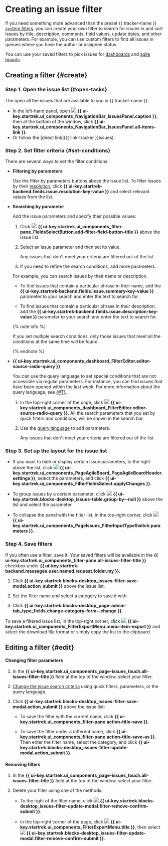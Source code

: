 # Creating an issue filter

If you need something more advanced than the preset {{ tracker-name }} [system filters](default-filters.md), you can create your own filter to search for issues in and sort issues by title, description, comments, field values, update dates, and other parameters. For example, you can use custom filters to find all issues in queues where you have the author or assignee status.

You can use your saved filters to pick issues for [dashboards](dashboard.md) and [agile boards](../manager/create-agile-board.md).

## Creating a filter {#create}

### Step 1. Open the issue list {#open-tasks}

The open all the issues that are available to you in {{ tracker-name }}:

* In the left-hand panel, open ![](../../_assets/tracker/svg/tasks.svg) **{{ ui-key.startrek.ui_components_NavigationBar_IssuesPanel.caption }}**, then at the bottom of the window, click **{{ ui-key.startrek.ui_components_NavigationBar_IssuesPanel.all-items-link }}**.
* Or follow the [direct link]({{ link-tracker }}issues).

### Step 2. Set filter criteria {#set-conditions}

There are several ways to set the filter conditions:

- **Filtering by parameters**

   Use the filter by parameters buttons above the issue list. To filter issues by their [resolution](../manager/create-resolution.md), click **{{ ui-key.startrek-backend.fields.issue.resolution-key-value }}** and select relevant values from the list.


- **Searching by parameter**

   Add the issue parameters and specify their possible values:

   1. Click ![](../../_assets/tracker/svg/add-filter.svg) **{{ ui-key.startrek.ui_components_filter-pane_FieldsSelectButton.add-filter-field-button-title }}** above the issue list.

   1. Select an issue parameter and then set its value.

      Any issues that don't meet your criteria are filtered out of the list.
   1. If you need to refine the search conditions, add more parameters.

   For example, you can search issues by their name or description.

   - To find issues that contain a particular phrase in their name, add the **{{ ui-key.startrek-backend.fields.issue.summary-key-value }}** parameter to your search and enter the text to search for.

   - To find issues that contain a particular phrase in their description, add the **{{ ui-key.startrek-backend.fields.issue.description-key-value }}** parameter to your search and enter the text to search for.


   {% note info %}

   If you set multiple search conditions, only those issues that meet all the conditions at the same time will be found.

   {% endnote %}

- **{{ ui-key.startrek.ui_components_dashboard_FilterEditor.editor-source-radio-query }}**

   You can use the query language to set special conditions that are not accessible via regular parameters. For instance, you can find issues that have been opened within the last week. For more information about the query language, see [{#T}](query-filter.md).

   1. In the top-right corner of the page, click ![](../../_assets/tracker/svg/query-language.svg) **{{ ui-key.startrek.ui_components_dashboard_FilterEditor.editor-source-radio-query }}**. All the search parameters that you set by quick filters and conditions, will be shown in the search bar.

   1. Use the [query language](query-filter.md) to add parameters.

      Any issues that don't meet your criteria are filtered out of the list.

### Step 3. Set up the layout for the issue list

- If you want to hide or display certain issue parameters, to the right above the list, click ![](../../_assets/tracker/svg/list-settings.svg) **{{ ui-key.startrek.ui_components_PageAgileBoard_PageAgileBoardHeader.settings }}**, select the parameters, and click **{{ ui-key.startrek.ui_components_FilterFieldsSelect.applyChanges }}**.

- To group issues by a certain parameter, click ![](../../_assets/tracker/svg/group.svg) **{{ ui-key.startrek.blocks-desktop_issues-table.group-by--null }}** above the list and select the parameter.

- To collapse the panel with the filter list, in the top-right corner, click ![](../../_assets/tracker/svg/icon-parameters.svg) **{{ ui-key.startrek.ui_components_PageIssues_FilterInputTypeSwitch.parameters }}**.

### Step 4. Save filters

If you often use a filter, save it. Your saved filters will be available in the **{{ ui-key.startrek.ui_components_filter-pane.all-issues-filter-title }}** checkbox under **{{ ui-key.startrek-backend.messages.user.named.request.folder.my }}**.

1. Click **{{ ui-key.startrek.blocks-desktop_issues-filter-save-modal.action_submit }}** above the issue list.

1. Set the filter name and select a category to save it with.

1. Click **{{ ui-key.startrek.blocks-desktop_page-admin-tab_type_fields.change-category-form--change }}**.

To save a filtered issue list, in the top-right corner, click ![](../../_assets/tracker/svg/icon-export-tasks.svg) **{{ ui-key.startrek.ui_components_FilterExportMenu.menu-item-export }}** and select the download file format or simply copy the list to the clipboard.

## Editing a filter {#edit}

#### Changing filter parameters

1. In the **{{ ui-key.startrek.ui_components_page-issues_touch.all-issues-filter-title }}** field at the top of the window, select your filter.

1. [Change the issue search criteria](#set-conditions) using quick filters, parameters, or the query language.

1. Click **{{ ui-key.startrek.blocks-desktop_issues-filter-save-modal.action_submit }}** above the issue list:

   * To save the filter with the current name, click **{{ ui-key.startrek.ui_components_filter-pane.action-title-save }}**.

   * To save the filter under a different name, click **{{ ui-key.startrek.ui_components_filter-pane.action-title-save-as }}**. Then enter the filter name, select the category, and click **{{ ui-key.startrek.blocks-desktop_issues-filter-update-modal.action_submit }}**.


#### Removing filters

1. In the **{{ ui-key.startrek.ui_components_page-issues_touch.all-issues-filter-title }}** field at the top of the window, select your filter.

1. Delete your filter using one of the methods:

   * To the right of the filter name, click ![](../../_assets/tracker/svg/icon-filter-delete.svg) **{{ ui-key.startrek.blocks-desktop_issues-filter-update-modal.filter-remove-confirm-submit }}**.

   * In the top-right corner of the page, click ![](../../_assets/tracker/svg/actions.svg) **{{ ui-key.startrek.ui_components_FilterExportMenu.title }}**, then select ![](../../_assets/tracker/svg/icon-filter-delete.svg) **{{ ui-key.startrek.blocks-desktop_issues-filter-update-modal.filter-remove-confirm-submit }}**.